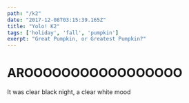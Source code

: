 ```yaml
---
path: "/k2"
date: "2017-12-08T03:15:39.165Z"
title: "Yolo! K2"
tags: ['holiday', 'fall', 'pumpkin']
exerpt: "Great Pumpkin, or Greatest Pumpkin?"
---
```


# AROOOOOOOOOOOOOOOOO

It was clear black night, a clear white mood
